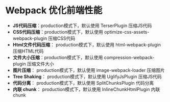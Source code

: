 # Webpack 优化前端性能

- **JS代码压缩**：production模式下，默认使用 TerserPlugin 压缩JS代码
- **CSS代码压缩**：production模式下，默认使用 optimize-css-assets-webpack-plugin 压缩CSS代码
- **Html文件代码压缩**： production模式下，默认使用 html-webpack-plugin 压缩HTML代码
- **文件大小压缩**：production模式下，默认使用 compression-webpack-plugin 压缩文件大小
- **图片压缩**： production模式下，默认使用 image-webpack-loader 压缩图片
- **Tree Shaking**： production模式下，默认使用 UglifyJsPlugin 压缩JS代码
- **代码分离**： production模式下，默认使用 SplitChunksPlugin 代码分离
- **内联 chunk**： production模式下，默认使用 InlineChunkHtmlPlugin 内联chunk

